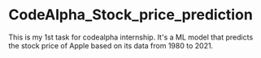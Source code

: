# CodeAlpha_Stock_price_prediction 
This is my 1st task for codealpha internship. It's a ML model that predicts the stock price of Apple based on its data from 1980 to 2021.
